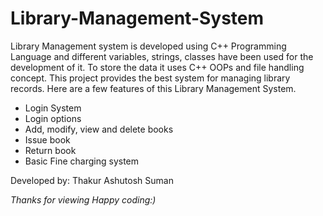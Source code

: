 # Library-Management-System
Library Management system is developed using C++ Programming Language and different variables, strings, classes have 
been used for the development of it. To store the data it uses C++ OOPs and file handling concept. This project provides the best system for managing library records. Here are a few features of this Library Management System.

* Login System
* Login options
* Add, modify, view and delete books
* Issue book
* Return book
* Basic Fine charging system

Developed by: Thakur Ashutosh Suman

*Thanks for viewing
Happy coding:)*
